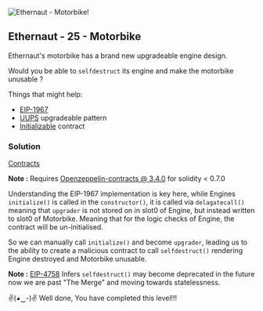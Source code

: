 ![Ethernaut - Motorbike!](https://ethernaut.openzeppelin.com/imgs/BigLevel25.svg)

## Ethernaut - 25 - Motorbike

Ethernaut's motorbike has a brand new upgradeable engine design.

Would you be able to ```selfdestruct``` its engine and make the motorbike unusable ?

Things that might help:

- [EIP-1967](https://eips.ethereum.org/EIPS/eip-1967)
- [UUPS](https://forum.openzeppelin.com/t/uups-proxies-tutorial-solidity-javascript/7786) upgradeable pattern
- [Initializable](https://github.com/OpenZeppelin/openzeppelin-upgrades/blob/master/packages/core/contracts/Initializable.sol) contract

### Solution
[Contracts](./25-Motorbike/)

**Note :**
Requires [Openzeppelin-contracts @ 3.4.0](https://github.com/OpenZeppelin/openzeppelin-contracts/blob/release-v3.4/) for solidity < 0.7.0

Understanding the EIP-1967 implementation is key here, while Engines ```initialize()``` is called in the ```constructor()```, it is called via ```delagatecall()``` meaning that ```upgrader``` is not stored on in slot0 of Engine, but instead written to slot0 of Motorbike. Meaning that for the logic checks of Engine, the contract will be un-initialised.

So we can manually call ```initialize()``` and become ```upgrader```, leading us to the ability to create a malicious contract to call ```selfdestruct()``` rendering Engine destroyed and Motorbike unusable.

**Note :**
[EIP-4758](https://eips.ethereum.org/EIPS/eip-4758) Infers ```selfdestruct()``` may become deprecated in the future now we are past "The Merge" and moving towards statelessness.

✌(◕‿-)✌ Well done, You have completed this level!!!